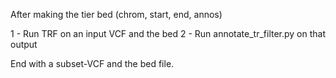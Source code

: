 After making the tier bed (chrom, start, end, annos)

1 - Run TRF on an input VCF and the bed
2 - Run annotate_tr_filter.py on that output

End with a subset-VCF and the bed file.
